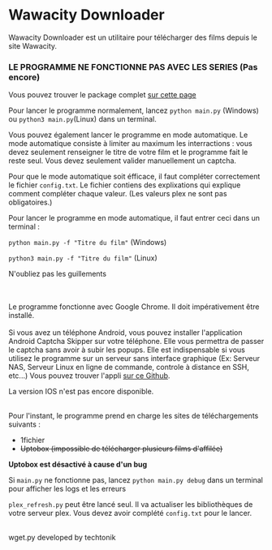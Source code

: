 # Wawacity Downloader

Wawacity Downloader est un utilitaire pour télécharger des films depuis le site Wawacity.

### LE PROGRAMME NE FONCTIONNE PAS AVEC LES SERIES (Pas encore)

Vous pouvez trouver le package complet 
<a href="https://github.com/teo-ldsm/Wawacity_Downloader/releases/latest">
sur cette page
</a>

Pour lancer le programme normalement, lancez ```python main.py``` (Windows) ou ```python3 main.py```(Linux) dans un terminal.

Vous pouvez également lancer le programme en mode automatique. Le mode automatique consiste à limiter au maximum les interractions : vous devez seulement renseigner le titre de votre film et le programme fait le reste seul. Vous devez seulement valider manuellement un captcha.

Pour que le mode automatique soit éfficace, il faut compléter correctement le fichier ```config.txt```. Le fichier contiens des explixations qui explique comment compléter chaque valeur. (Les valeurs plex ne sont pas obligatoires.)

Pour lancer le programme en mode automatique, il faut entrer ceci dans un terminal :

```python main.py -f "Titre du film"``` (Windows)

```python3 main.py -f "Titre du film"``` (Linux)

N'oubliez pas les guillements


<br>
<br>
Le programme fonctionne avec Google Chrome. Il doit impérativement être installé.
<br>
<br>
Si vous avez un téléphone Android, vous pouvez installer l'application 
Android Captcha Skipper sur votre téléphone. Elle vous permettra de passer le captcha sans avoir à subir les popups. Elle est indispensable si vous utilisez le programme sur un serveur sans interface graphique (Ex: Serveur NAS, Serveur Linux en ligne de commande, controle à distance en SSH, etc...) Vous pouvez trouver l'appli 
<a href="https://github.com/teo-ldsm/CaptchaSkipper/releases/latest">sur ce 
Github</a>.

La version IOS n'est pas encore disponible.

<br>
Pour l'instant, le programme prend en charge les sites de téléchargements suivants :

- 1fichier
- ~~Uptobox (impossible de télécharger plusieurs films d'affilée)~~

**Uptobox est désactivé à cause d'un bug** 

Si ```main.py``` ne fonctionne pas, lancez ```python main.py debug``` dans 
un terminal pour afficher les logs et les erreurs

```plex_refresh.py``` peut être lancé seul. Il va actualiser les bibliothèques de votre serveur plex. Vous devez avoir complété ```config.txt``` pour le lancer.
<br>
<br>

wget.py developed by techtonik
